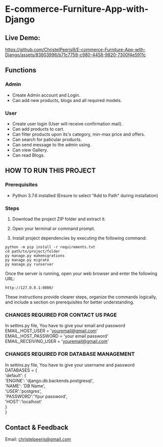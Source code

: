 # E-commerce-Furniture-App-with-Django

## Live Demo:

https://github.com/ChristelPeerisR/E-commerce-Furniture-App-with-Django/assets/83603996/b71c7759-c980-4458-9820-7300f4e5911c

## Functions

### Admin
- Create Admin account and Login.
- Can add new products, blogs and all required models.

### User
- Create user login (User will receive confirmation mail).
- Can add products to cart.
- Can filter products upon its's category, min-max price and offers.
- Can search for paticular products.
- Can send message to the admin using. 
- Can view Gallery.
- Can read Blogs.

## HOW TO RUN THIS PROJECT

### Prerequisites
- Python 3.7.6 installed (Ensure to select "Add to Path" during installation)

### Steps
1. Download the project ZIP folder and extract it.
2. Open your terminal or command prompt.

3. Install project dependencies by executing the following command:
```
python -m pip install -r requirements.txt
cd path/to/project/folder
py manage.py makemigrations
py manage.py migrate
py manage.py runserver
```
Once the server is running, open your web browser and enter the following URL:
```
http://127.0.0.1:8000/
```

These instructions provide clearer steps, organize the commands logically, and include a section on prerequisites for better understanding.

### CHANGES REQUIRED FOR CONTACT US PAGE
In settins.py file, You have to give your email and password<br>
EMAIL_HOST_USER = 'youremail@gmail.com'<br>
EMAIL_HOST_PASSWORD = 'your email password'<br>
EMAIL_RECEIVING_USER = 'youremail@gmail.com'<br>

### CHANGES REQUIRED FOR DATABASE MANAGEMENT
In settins.py file, You have to give your username and password<br>
DATABASES = {<br>
    'default': {<br>
        'ENGINE': 'django.db.backends.postgresql',<br>
        'NAME': 'DB Name',<br>
        'USER':'postgres',<br>
        'PASSWORD':'Ypur password',<br>
        'HOST':'localhost'<br>
    }<br>
}<br>

## Contact & Feedback
Email: christelpeeris@gmail.com


